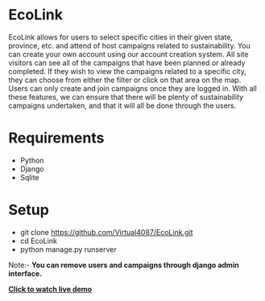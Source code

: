 # EcoLink

EcoLink allows for users to select specific cities in their given state, province, etc. and attend of host campaigns related to sustainability. You can create your own account using our account creation system. All site visitors can see all of the campaigns that have been planned or already completed. If they wish to view the campaigns related to a specific city, they can choose from either the filter or click on that area on the map. Users can only create and join campaigns once they are logged in. With all these features, we can ensure that there will be plenty of sustainability campaigns undertaken, and that it will all be done through the users.


# Requirements
- Python
- Django
- Sqlite

# Setup
- git clone https://github.com/Virtual4087/EcoLink.git
- cd EcoLink
- python manage.py runserver

Note:- **You can remove users and campaigns through django admin interface.**

[**Click to watch live demo**](https://youtu.be/1awAq6DugrU?si=z0euXWrGM_kHe7Zl)
